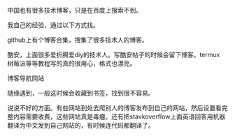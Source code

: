 



中国也有很多技术博客，只是在百度上搜索不到。

我自己的经验，通过以下方式找。

github上有个博客合集，搜集了很多技术人的博客。

酷安，上面很多爱折腾爱diy的技术人。写酷安帖子的时候会留下博客。termux 树莓派等等教程写的真的很用心，格式也漂亮。

博客导航网站

随缘遇到，一般这时候会收藏到书签，找到很不容易。

说说不好的方面。有些网站到处去爬别人的博客发布到自己的网站，然后设置看完整内容需要收费，这些网站真是毒瘤。还有把stavkoverflow上面英语回答用机器翻译为中文发到自己网站的，有时候连代码都翻译了。





